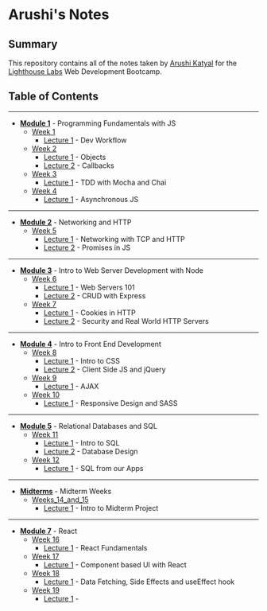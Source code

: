 # Arushi's Notes

## Summary
This repository contains all of the notes taken by [Arushi Katyal](https://github.com/katy-arushi) for the [Lighthouse Labs](https://www.lighthouselabs.ca/) Web Development Bootcamp.

## Table of Contents
___
* **[Module 1](/Module_1)** - Programming Fundamentals with JS
  * [Week 1](/Module_1/Week_1)
    * [Lecture 1](/Module_1/Week_1/Lecture_1) - Dev Workflow
  * [Week 2](/Module_1/Week_2)
    * [Lecture 1](/Module_1/Week_2/Lecture_1) - Objects
    * [Lecture 2](/Module_1/Week_2/Lecture_2) - Callbacks
  * [Week 3](/Module_1/Week_3)
    * [Lecture 1](/Module_1/Week_3/Lecture_1) - TDD with Mocha and Chai
  * [Week 4](/Module_1/Week_4)
    * [Lecture 1](/Module_1/Week_4/Lecture_1) - Asynchronous JS
_____
* **[Module 2](/Module_2)** - Networking and HTTP
  * [Week 5](/Module_2/Week_5)
    * [Lecture 1](/Module_2/Week_5/Lecture_1) - Networking with TCP and HTTP
    * [Lecture 2](/Module_2/Week_5/Lecture_2) - Promises in JS
_____
* **[Module 3](/Module_3)** - Intro to Web Server Development with Node
  * [Week 6](/Module_3/Week_6)
    * [Lecture 1](/Module_3/Week_6/Lecture_1) - Web Servers 101
    * [Lecture 2](/Module_3/Week_6/Lecture_2) - CRUD with Express
  * [Week 7](/Module_3/Week_7)
    * [Lecture 1](/Module_3/Week_7/Lecture_1) - Cookies in HTTP
    * [Lecture 2](/Module_3/Week_7/Lecture_2) - Security and Real World HTTP Servers
_____
* **[Module 4](/Module_4)** - Intro to Front End Development
  * [Week 8](/Module_4/Week_8)
    * [Lecture 1](/Module_4/Week_8/Lecture_1) - Intro to CSS
    * [Lecture 2](/Module_4/Week_8/Lecture_2) - Client Side JS and jQuery
  * [Week 9](/Module_4/Week_9)
    * [Lecture 1](/Module_4/Week_9/Lecture_1) - AJAX
  * [Week 10](/Module_4/Week_10)
    * [Lecture 1](/Module_4/Week_10/Lecture_1) - Responsive Design and SASS
_____
* **[Module 5](/Module_5)** - Relational Databases and SQL
  * [Week 11](/Module_5/Week_11)
    * [Lecture 1](/Module_5/Week_11/Lecture_1) - Intro to SQL
    * [Lecture 2](/Module_5/Week_11/Lecture_2) - Database Design
  * [Week 12](/Module_5/Week_12)
    * [Lecture 1](/Module_5/Week_12/Lecture_1) - SQL from our Apps
_____
* **[Midterms](/Midterms)** - Midterm Weeks
  * [Weeks_14_and_15](/Weeks_14_and_15)
    * [Lecture 1](/Midterms/Weeks_14_and_15/Lecture_1) - Intro to Midterm Project
_____
* **[Module 7](/Module_7)** - React
  * [Week 16](/Module_7/Week_16)
    * [Lecture 1](/Module_7/Week_16/Lecture_1) - React Fundamentals
  * [Week 17](/Module_7/Week_17)
    * [Lecture 1](/Module_7/Week_17/Lecture_1) - Component based UI with React
  * [Week 18](/Module_7/Week_18)
    * [Lecture 1](/Module_7/Week_18/Lecture_1) - Data Fetching, Side Effects and useEffect hook 
  * [Week 19](/Module_7/Week_19)
    * [Lecture 1](/Module_7/Week_19/Lecture_1) - 